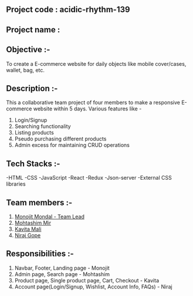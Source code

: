 ## Project code : acidic-rhythm-139

## Project name :

## Objective :-

To create a E-commerce website for daily objects like mobile cover/cases, wallet, bag, etc.

## Description :-

This a collaborative team project of four members to make a responsive E-commerce website within 5 days. Various features like -

1. Login/Signup
2. Searching functionality
3. Listing products
4. Pseudo purchasing different products
5. Admin excess for maintaining CRUD operations

## Tech Stacks :-

-HTML
-CSS
-JavaScript
-React
-Redux
-Json-server
-External CSS libraries

## Team members :-

1. [Monojit Mondal - Team Lead](https://github.com/ninja-mono1696)
2. [Mohtashim Mir](https://github.com/Mhtshm-mir)
3. [Kavita Mali](https://github.com/Kavita13feb)
4. [Niraj Gope](https://github.com/niraj5555)

## Responsibilities :-

1. Navbar, Footer, Landing page - Monojit
2. Admin page, Search page - Mohtashim
3. Product page, Single product page, Cart, Checkout - Kavita
4. Account page(Login/Signup, Wishlist, Account Info, FAQs) - Niraj
